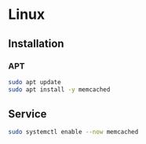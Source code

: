 # Linux

## Installation

### APT

```sh
sudo apt update
sudo apt install -y memcached
```

## Service

```sh
sudo systemctl enable --now memcached
```
